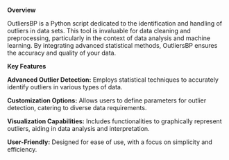 

**Overview**

OutliersBP is a Python script dedicated to the identification and handling of outliers in data sets. This tool is invaluable for data cleaning and preprocessing, particularly in the context of data analysis and machine learning. By integrating advanced statistical methods, OutliersBP ensures the accuracy and quality of your data.

**Key Features**

**Advanced Outlier Detection:** Employs statistical techniques to accurately identify outliers in various types of data.

**Customization Options:** Allows users to define parameters for outlier detection, catering to diverse data requirements.

**Visualization Capabilities:** Includes functionalities to graphically represent outliers, aiding in data analysis and interpretation.

**User-Friendly:** Designed for ease of use, with a focus on simplicity and efficiency.
